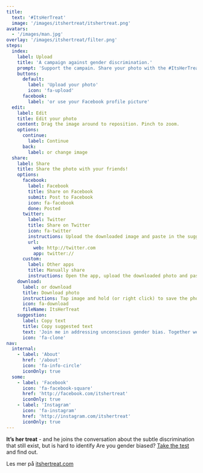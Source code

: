 ```yaml
---
title:
  text: '#ItsHerTreat'
  image: '/images/itshertreat/itshertreat.png'
avatars: 
  - '/images/man.jpg'
overlay: '/images/itshertreat/filter.png'
steps: 
  index: 
    label: Upload
    title: 'A campaign against gender discrimination.'
    prompt: 'Support the campain. Share your photo with the #ItsHerTreat-filter on social media.'
    buttons:
      default: 
        label: 'Upload your photo'
        icon: 'fa-upload'
      facebook:
        label: 'or use your Facebook profile picture'
  edit: 
    label: Edit
    title: Edit your photo
    content: Drag the image around to reposition. Pinch to zoom.
    options: 
      continue: 
        label: Continue
      back: 
        label: or change image
  share:
    label: Share
    title: Share the photo with your friends!
    options: 
      facebook:
        label: Facebook
        title: Share on Facebook
        submit: Post to Facebook
        icon: fa-facebook
        done: Posted
      twitter:
        label: Twitter
        title: Share on Twitter
        icon: fa-twitter
        instructions: Upload the downloaded image and paste in the suggested text.
        url: 
          web: http://twitter.com 
          app: twitter://
      custom:
        label: Other apps
        title: Manually share
        instructions: Open the app, upload the downloaded photo and paste in the suggested text.
    download: 
      label: or download
      title: Download photo
      instructions: Tap image and hold (or right click) to save the photo to your device.
      icon: fa-download
      fileName: ItsHerTreat
    suggestion: 
      label: Copy text
      title: Copy suggested text
      text: 'Join me in addressing unconscious gender bias. Together we change mindsets. #ItsHerTreat. Get your photo on http://itshertreatfilter.com'
      icon: 'fa-clone'
nav:
  internal:
    - label: 'About'
      href: '/about'
      icon: 'fa-info-circle'
      iconOnly: true
  some:
    - label: 'Facebook'
      icon: 'fa-facebook-square'
      href: 'http://facebook.com/itshertreat'
      iconOnly: true
    - label: 'Instagram'
      icon: 'fa-instagram'
      href: 'http://instagram.com/itshertreat'
      iconOnly: true
---
```


**It’s her treat** - and he joins the conversation about the subtle discrimination that still exist, but is hard to identify
Are you gender biased? [Take the test](#) and find out.  

Les mer på [itshertreat.com](http://www.itshertreat.com)